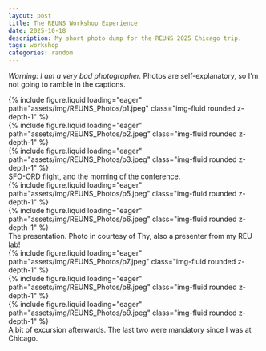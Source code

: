 ```yaml
---
layout: post
title: The REUNS Workshop Experience
date: 2025-10-18
description: My short photo dump for the REUNS 2025 Chicago trip.
tags: workshop
categories: random
---
```


*Warning: I am a very bad photographer.* Photos are self-explanatory, so I'm not going to ramble in the captions.

<div class="row mt-3">
    <div class="col-sm mt-3 mt-md-0">
        {% include figure.liquid loading="eager" path="assets/img/REUNS_Photos/p1.jpeg" class="img-fluid rounded z-depth-1" %}
    </div>
    <div class="col-sm mt-3 mt-md-0">
        {% include figure.liquid loading="eager" path="assets/img/REUNS_Photos/p2.jpeg" class="img-fluid rounded z-depth-1" %}
    </div>
    <div class="col-sm mt-3 mt-md-0">
        {% include figure.liquid loading="eager" path="assets/img/REUNS_Photos/p3.jpeg" class="img-fluid rounded z-depth-1" %}
    </div>
</div>
<div class="caption">
    SFO-ORD flight, and the morning of the conference.
</div>

<div class="row mt-3">
    <div class="col-sm mt-3 mt-md-0">
        {% include figure.liquid loading="eager" path="assets/img/REUNS_Photos/p5.jpeg" class="img-fluid rounded z-depth-1" %}
    </div>
    <div class="col-sm mt-3 mt-md-0">
        {% include figure.liquid loading="eager" path="assets/img/REUNS_Photos/p6.jpeg" class="img-fluid rounded z-depth-1" %}
    </div>
</div>
<div class="caption">
    The presentation. Photo in courtesy of Thy, also a presenter from my REU lab!
</div>

<div class="row mt-3">
    <div class="col-sm mt-3 mt-md-0">
        {% include figure.liquid loading="eager" path="assets/img/REUNS_Photos/p7.jpeg" class="img-fluid rounded z-depth-1" %}
    </div>
    <div class="col-sm mt-3 mt-md-0">
        {% include figure.liquid loading="eager" path="assets/img/REUNS_Photos/p8.jpeg" class="img-fluid rounded z-depth-1" %}
    </div>
    <div class="col-sm mt-3 mt-md-0">
        {% include figure.liquid loading="eager" path="assets/img/REUNS_Photos/p9.jpeg" class="img-fluid rounded z-depth-1" %}
    </div>
</div>
<div class="caption">
    A bit of excursion afterwards. The last two were mandatory since I was at Chicago.
</div>
